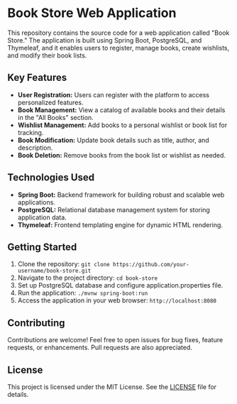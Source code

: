 # Book Store Web Application

This repository contains the source code for a web application called "Book Store." The application is built using Spring Boot, PostgreSQL, and Thymeleaf, and it enables users to register, manage books, create wishlists, and modify their book lists.

## Key Features
- **User Registration:** Users can register with the platform to access personalized features.
- **Book Management:** View a catalog of available books and their details in the "All Books" section.
- **Wishlist Management:** Add books to a personal wishlist or book list for tracking.
- **Book Modification:** Update book details such as title, author, and description.
- **Book Deletion:** Remove books from the book list or wishlist as needed.

## Technologies Used
- **Spring Boot:** Backend framework for building robust and scalable web applications.
- **PostgreSQL:** Relational database management system for storing application data.
- **Thymeleaf:** Frontend templating engine for dynamic HTML rendering.

## Getting Started
1. Clone the repository: `git clone https://github.com/your-username/book-store.git`
2. Navigate to the project directory: `cd book-store`
3. Set up PostgreSQL database and configure application.properties file.
4. Run the application: `./mvnw spring-boot:run`
5. Access the application in your web browser: `http://localhost:8080`

## Contributing
Contributions are welcome! Feel free to open issues for bug fixes, feature requests, or enhancements. Pull requests are also appreciated.

## License
This project is licensed under the MIT License. See the [LICENSE](LICENSE) file for details.
